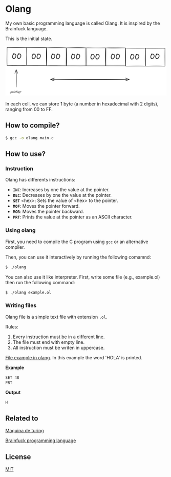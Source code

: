 # Olang

My own basic programming language is called Olang. It is inspired by the Brainfuck language.

This is the initial state.

![alt text](image.png)

In each cell, we can store 1 byte (a number in hexadecimal with 2 digits), ranging from 00 to FF.

## How to compile?

```bash
$ gcc -o olang main.c
```

## How to use?

### Instruction

Olang has differents instructions:

- **`INC`**: Increases by one the value at the pointer.
- **`DEC`**: Decreases by one the value at the pointer.
- **`SET`** &lt;hex&gt;: Sets the value of &lt;hex&gt; to the pointer.
- **`MOF`**: Moves the pointer forward.
- **`MOB`**: Moves the pointer backward.
- **`PRT`**: Prints the value at the pointer as an ASCII character.

### Using olang

First, you need to compile the C program using `gcc` or an alternative compiler.

Then, you can use it interactively by running the following comamnd:

```bash
$ ./olang
```

You can also use it like interpreter. First, write some file (e.g., example.ol) then run the following command:

```bash
$ ./olang example.ol
```

### Writing files

Olang file is a simple text file with extension `.ol`.

Rules:

1. Every instruction must be in a different line.
2. The file must end with empty line.
3. All instruction must be writen in uppercase.

[File example in olang](hola.ol). In this example the word 'HOLA' is printed.

**Example**

```olang
SET 48
PRT
```

**Output**

```bash
H
```

## Related to

[Maquina de turing](https://es.wikipedia.org/wiki/M%C3%A1quina_de_Turing)

[Brainfuck programming language](https://es.wikipedia.org/wiki/Brainfuck)

## License

[MIT](https://choosealicense.com/licenses/mit/)
